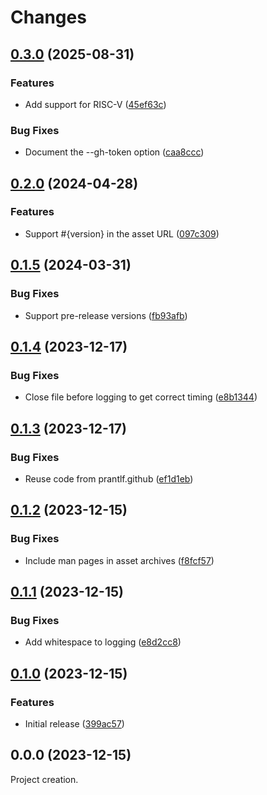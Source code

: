 # Changes

## [0.3.0](https://github.com/prantlf/update-formula/compare/v0.2.0...v0.3.0) (2025-08-31)

### Features

* Add support for RISC-V ([45ef63c](https://github.com/prantlf/update-formula/commit/45ef63c10088169e5abaeeac672eba0adeb6edfa))

### Bug Fixes

* Document the --gh-token option ([caa8ccc](https://github.com/prantlf/update-formula/commit/caa8ccc4685d5604cc7a51d7f4e9fb444851b9dc))

## [0.2.0](https://github.com/prantlf/update-formula/compare/v0.1.5...v0.2.0) (2024-04-28)

### Features

* Support #{version} in the asset URL ([097c309](https://github.com/prantlf/update-formula/commit/097c309470412cd64864e7d44e77277c5ed455e1))

## [0.1.5](https://github.com/prantlf/update-formula/compare/v0.1.4...v0.1.5) (2024-03-31)

### Bug Fixes

* Support pre-release versions ([fb93afb](https://github.com/prantlf/update-formula/commit/fb93afbf6b582c41bb5e40877c70d8280d43b331))

## [0.1.4](https://github.com/prantlf/update-formula/compare/v0.1.3...v0.1.4) (2023-12-17)

### Bug Fixes

* Close file before logging to get correct timing ([e8b1344](https://github.com/prantlf/update-formula/commit/e8b13446e321328554d6f0859966a1525e016943))

## [0.1.3](https://github.com/prantlf/update-formula/compare/v0.1.2...v0.1.3) (2023-12-17)

### Bug Fixes

* Reuse code from prantlf.github ([ef1d1eb](https://github.com/prantlf/update-formula/commit/ef1d1eb37d770db3cc998bed21ddb26cf54286b6))

## [0.1.2](https://github.com/prantlf/update-formula/compare/v0.1.1...v0.1.2) (2023-12-15)

### Bug Fixes

* Include man pages in asset archives ([f8fcf57](https://github.com/prantlf/update-formula/commit/f8fcf572418d265e5224e5fe2c739ea7a8468df8))

## [0.1.1](https://github.com/prantlf/update-formula/compare/v0.1.0...v0.1.1) (2023-12-15)

### Bug Fixes

* Add whitespace to logging ([e8d2cc8](https://github.com/prantlf/update-formula/commit/e8d2cc875d60b29a54f1a3884b7b73ef5b1d18ac))

## [0.1.0](https://github.com/prantlf/update-formula/compare/v0.0.0...v0.1.0) (2023-12-15)

### Features

* Initial release ([399ac57](https://github.com/prantlf/update-formula/commit/399ac57bb8dcda1a3658b4ef98427426bed77359))

## 0.0.0 (2023-12-15)

Project creation.

